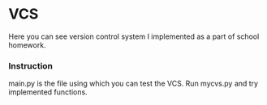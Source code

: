 # VCS
Here you can see version control system I implemented as a part of school homework.

### Instruction
main.py is the file using which you can test the VCS. Run mycvs.py and try implemented functions.

